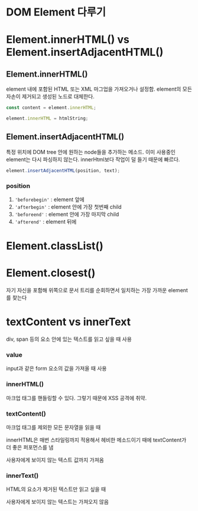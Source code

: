 # DOM Element 다루기

# Element.innerHTML() vs Element.insertAdjacentHTML()

## Element.innerHTML()

element 내에 포함된 HTML 또는 XML 마그업을 가져오거나 설정함. element의 모든 자손이 제거되고 생성된 노드로 대체한다.

```jsx
const content = element.innerHTML;

element.innerHTML = htmlString;
```

## Element.insertAdjacentHTML()

특정 위치에 DOM tree 안에 원하는 node들을 추가하는 메소드. 이미 사용중인 element는 다시 파싱하지 않는다. innerHtml보다 작업이 덜 들기 때문에 빠르다.

```jsx
element.insertAdjacentHTML(position, text);
```

### position

1. `'beforebegin'` : element 앞에
2. `'afterbegin'` : element 안에 가장 첫번째 child
3. `'beforeend'` : element 안에 가장 마지막 child
4. `'afterend'` : element 뒤에

# Element.classList()

# Element.closest()

자기 자신을 포함해 위쪽으로 문서 트리를 순회하면서 일치하는 가장 가까운 element를 찾는다

# textContent vs innerText

div, span 등의 요소 안에 있는 텍스트를 읽고 싶을 때 사용

### value

input과 같은 form 요소의 값을 가져올 때 사용

### innerHTML()

마크업 태그를 핸들링할 수 있다. 그렇기 때문에 XSS 공격에 취약.

### textContent()

마크업 태그를 제외한 모든 문자열을 읽을 때

innerHTML은 매번 스타일링까지 적용해서 헤비한 메소드이기 때에 textContent가 더 좋은 퍼포먼스를 냄

사용자에게 보이지 않는 텍스트 값까지 가져옴

### innerText()

HTML의 요소가 제거된 텍스트만 읽고 싶을 때

사용자에게 보이지 않는 텍스트는 가져오지 않음
